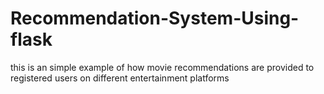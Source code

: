 # Recommendation-System-Using-flask

this is an simple example of how movie recommendations are provided to registered users on different entertainment platforms
